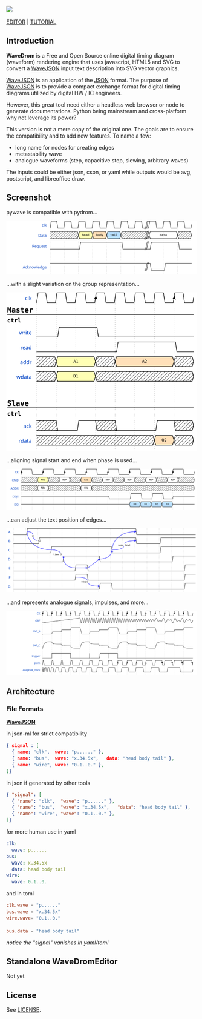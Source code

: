 
![](https://img.shields.io/badge/coverage-94-green)

[EDITOR](http://wavedrom.com/editor.html) | [TUTORIAL](http://wavedrom.com/tutorial.html)

## Introduction

**WaveDrom** is a Free and Open Source online digital timing diagram (waveform) rendering engine that uses javascript, HTML5 and SVG to convert a [WaveJSON](https://github.com/drom/wavedrom/wiki/WaveJSON) input text description into SVG vector graphics.

[WaveJSON](https://github.com/drom/wavedrom/wiki/WaveJSON) is an application of the [JSON](http://json.org/) format. The purpose of [WaveJSON](https://github.com/drom/wavedrom/wiki/WaveJSON) is to provide a compact exchange format for digital timing diagrams utilized by digital HW / IC engineers.

However, this great tool need either a headless web browser or node to generate documentations. Python being mainstream and cross-platform why not leverage its power?

This version is not a mere copy of the original one. The goals are to ensure the compatibility and to add new features. To name a few:
- long name for nodes for creating edges
- metastability wave
- analogue waveforms (step, capacitive step, slewing, arbitrary waves)

The inputs could be either json, cson, or yaml while outputs would be avg, postscript, and libreoffice draw.

## Screenshot
pywave is compatible with pydrom...

![Alt text](/test/output/wavedrom_step4.svg?sanitize=true "screenshot")

...with a slight variation on the group representation...

![Alt text](/test/output/wavedrom_step5.svg?sanitize=true "screenshot")

...aligning signal start and end when phase is used...

![Alt text](/test/output/wavedrom_step6.svg?sanitize=true "screenshot")

...can adjust the text position of edges...

![Alt text](/test/output/wavedrom_step7.svg?sanitize=true "screenshot")

...and represents analogue signals, impulses, and more...

![Alt text](/test/output/wavedrom_step10.svg?sanitize=true "screenshot")

## Architecture

### File Formats
**[WaveJSON](https://github.com/drom/wavedrom/wiki/WaveJSON)**

in json-ml for strict compatibility
```json
{ signal : [
  { name: "clk",  wave: "p......" },
  { name: "bus",  wave: "x.34.5x",   data: "head body tail" },
  { name: "wire", wave: "0.1..0." },
]}
```
in json if generated by other tools
```json
{ "signal": [
  { "name": "clk",  "wave": "p......" },
  { "name": "bus",  "wave": "x.34.5x",   "data": "head body tail" },
  { "name": "wire", "wave": "0.1..0." },
]}
```
for more human use in yaml
```yaml
clk:
  wave: p......
bus:
  wave: x.34.5x
  data: head body tail
wire:
  wave: 0.1..0.
````
and in toml
```toml
clk.wave = "p......"
bus.wave = "x.34.5x"
wire.wave= "0.1..0."

bus.data = "head body tail"
```
*notice the "signal" vanishes in yaml/toml*
## Standalone WaveDromEditor
Not yet

## License

See [LICENSE](https://github.com/drom/wavedrom/blob/master/LICENSE).
